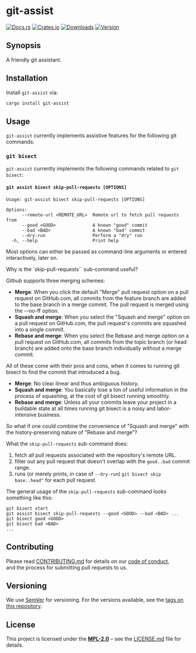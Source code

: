 # git-assist

<!-- [![Build Status](https://img.shields.io/github/actions/workflow/status/regexident/git-assist/ci.yml?branch=main&style=flat-square)](https://github.com/regexident/git-assist/actions/workflows/ci.yml?query=branch%3Amain) -->
[![Docs.rs](https://img.shields.io/docsrs/git-assist?style=flat-square)](https://docs.rs/git-assist)
[![Crates.io](https://img.shields.io/crates/v/git-assist?style=flat-square)](https://crates.io/crates/git-assist)
[![Downloads](https://img.shields.io/crates/d/git-assist.svg?style=flat-square)](https://crates.io/crates/git-assist/)
[![Version](https://img.shields.io/crates/v/git-assist.svg?style=flat-square)](https://crates.io/crates/git-assist/)

## Synopsis

A friendly git assistant.

<!-- ## Motivation -->

## Installation

Install `git-assist` via:

```bash
cargo install git-assist
```

## Usage

`git-assist` currently implements assistive features for the following git commands:

### `git bisect`

`git-assist` currently implements the following commands related to `git bisect`:

#### `git assist bisect skip-pull-requests [OPTIONS]`

```terminal
Usage: git-assist bisect skip-pull-requests [OPTIONS]

Options:
      --remote-url <REMOTE_URL>  Remote url to fetch pull requests from
      --good <GOOD>              A known "good" commit
      --bad <BAD>                A known "bad" commit
      --dry-run                  Perform a "dry" run
  -h, --help                     Print help
```

Most options can either be passed as command-line arguments or entered interactively, later on.

Why is the `skip-pull-requests`` sub-command useful?

Github supports three merging schemes:

- **Merge**: When you click the default "Merge" pull request option on a pull request on GitHub.com, all commits from the feature branch are added to the base branch in a merge commit. The pull request is merged using the --no-ff option.
- **Squash and merge**: When you select the "Squash and merge" option on a pull request on GitHub.com, the pull request's commits are squashed into a single commit.
- **Rebase and merge**: When you select the Rebase and merge option on a pull request on GitHub.com, all commits from the topic branch (or head branch) are added onto the base branch individually without a merge commit.

All of these come with their pros and cons, when it comes to running git bisect to find the commit that introduced a bug.

- **Merge**: No clear linear and thus ambiguous history.
- **Squash and merge**: You basically lose a ton of useful information in the process of squashing, at the cost of git bisect running smoothly.
- **Rebase and merge**: Unless all your commits leave your project in a buildable state at all times running git bisect is a noisy and labor-intensive business.

So what if one could combine the convenience of "Squash and merge" with the history-preserving nature of "Rebase and merge"?

What the `skip-pull-requests` sub-command does:

1. fetch all pull requests associated with the repository's remote URL.
2. filter out any pull request that doesn't overlap with the `good..bad` commit range.
3. runs (or merely prints, in case of `--dry-run`) `git bisect skip base..head^` for each pull request.

The general usage of the `skip-pull-requests` sub-command looks something like this:

```terminal
git bisect start
git assist bisect skip-pull-requests --good <GOOD> --bad <BAD> ...
git bisect good <GOOD>
git bisect bad <BAD>
...
```

## Contributing

Please read [CONTRIBUTING.md](CONTRIBUTING.md) for details on our [code of conduct](https://www.rust-lang.org/conduct.html),  
and the process for submitting pull requests to us.

## Versioning

We use [SemVer](http://semver.org/) for versioning. For the versions available, see the [tags on this repository](https://github.com/regexident/git-assist/tags).

## License

This project is licensed under the [**MPL-2.0**](https://www.tldrlegal.com/l/mpl-2.0) – see the [LICENSE.md](LICENSE.md) file for details.
